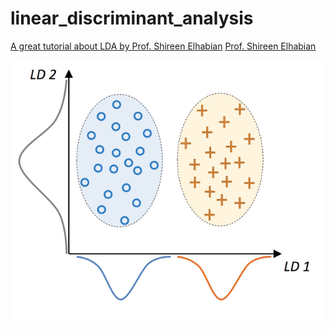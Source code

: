 # linear_discriminant_analysis


[A great tutorial about LDA by Prof. Shireen Elhabian](http://www.sci.utah.edu/~shireen/pdfs/tutorials/Elhabian_LDA09.pdf)
[Prof. Shireen Elhabian](http://www.sci.utah.edu/~shireen/index.html)

![linear_discriminant_analysis](https://github.com/NoriKaneshige/linear_discriminant_analysis/blob/master/linear_discriminant_analysis.png)
